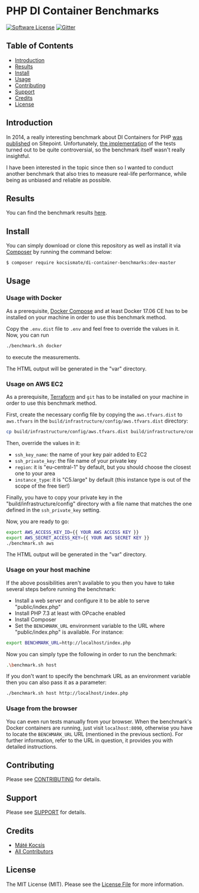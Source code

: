 # PHP DI Container Benchmarks

[![Software License][ico-license]](LICENSE.md)
[![Gitter][ico-gitter]][link-gitter]

## Table of Contents

* [Introduction](#introduction)
* [Results](#results)
* [Install](#install)
* [Usage](#usage)
* [Contributing](#contributing)
* [Support](#support)
* [Credits](#credits)
* [License](#license)

## Introduction

In 2014, a really interesting benchmark about DI Containers for PHP
[was published](https://www.sitepoint.com/php-dependency-injection-container-performance-benchmarks/) on Sitepoint.
Unfortunately, [the implementation](https://github.com/TomBZombie/php-dependency-injection-benchmarks) of the tests
turned out to be quite controversial, so the benchmark itself wasn't really insightful.

I have been interested in the topic since then so I wanted to conduct another benchmark that also tries to measure real-life
performance, while being as unbiased and reliable as possible.

## Results

You can find the benchmark results [here](https://rawgit.com/kocsismate/php-di-container-benchmarks/master/var/benchmark.html).

## Install

You can simply download or clone this repository as well as install it via [Composer](https://getcomposer.org) by
running the command below:

```bash
$ composer require kocsismate/di-container-benchmarks:dev-master
```

## Usage

### Usage with Docker

As a prerequisite, [Docker Compose](https://www.docker.com/products/docker-compose) and at least Docker
17.06 CE has to be installed on your machine in order to use this benchmark method.

Copy the `.env.dist` file to `.env` and feel free to override the values in it. Now, you can run

```bash
./benchmark.sh docker
```

to execute the measurements.

The HTML output will be generated in the "var" directory.

### Usage on AWS EC2

As a prerequisite, [Terraform](https://www.terraform.io) and `git` has to be installed on your machine
in order to use this benchmark method.

First, create the necessary config file by copying the `aws.tfvars.dist` to `aws.tfvars` in the
`build/infrastructure/config/aws.tfvars.dist` directory:

```bash
cp build/infrastructure/config/aws.tfvars.dist build/infrastructure/config/aws.tfvars
```

Then, override the values in it:

- `ssh_key_name`: the name of your key pair added to EC2
- `ssh_private_key`: the file name of your private key
- `region`: it is "eu-central-1" by default, but you should choose the closest one to your area
- `instance_type`: it is "C5.large" by default (this instance type is out of the scope of the free tier!)

Finally, you have to copy your private key in the "build/infrastructure/config" directory with a file name that matches
the one defined in the `ssh_private_key` setting.

Now, you are ready to go:

```bash
export AWS_ACCESS_KEY_ID={{ YOUR AWS ACCESS KEY }}
export AWS_SECRET_ACCESS_KEY={{ YOUR AWS SECRET KEY }}
./benchmark.sh aws
```

The HTML output will be generated in the "var" directory.

### Usage on your host machine

If the above possibilities aren't available to you then you have to take several steps before running the benchmark:

- Install a web server and configure it to be able to serve "public/index.php"
- Install PHP 7.3 at least with OPcache enabled
- Install Composer
- Set the `BENCHMARK_URL` environment variable to the URL where "public/index.php" is available. For instance:

```bash
export BENCHMARK_URL=http://localhost/index.php
``` 

Now you can simply type the following in order to run the benchmark:

```bash
.\benchmark.sh host
```

If you don't want to specify the benchmark URL as an environment variable then you can also pass it as a parameter:

```bash
./benchmark.sh host http://localhost/index.php
```

### Usage from the browser

You can even run tests manually from your browser. When the benchmark's Docker containers are running, just visit
`localhost:8090`, otherwise you have to locate the `BENCHMARK_URL` URL (mentioned in the previous section). For further
information, refer to the URL in question, it provides you with detailed instructions.

## Contributing

Please see [CONTRIBUTING](CONTRIBUTING.md) for details.

## Support

Please see [SUPPORT](SUPPORT.md) for details.

## Credits

- [Máté Kocsis][link-author]
- [All Contributors][link-contributors]

## License

The MIT License (MIT). Please see the [License File](LICENSE.md) for more information.

[ico-license]: https://img.shields.io/badge/license-MIT-brightgreen.svg
[ico-gitter]: https://badges.gitter.im/kocsismate/php-di-container-benchmarks.svg

[link-gitter]: https://gitter.im/kocsismate/php-di-container-benchmarks?utm_source=badge&utm_medium=badge&utm_campaign=pr-badge
[link-author]: https://github.com/kocsismate
[link-contributors]: ../../contributors
